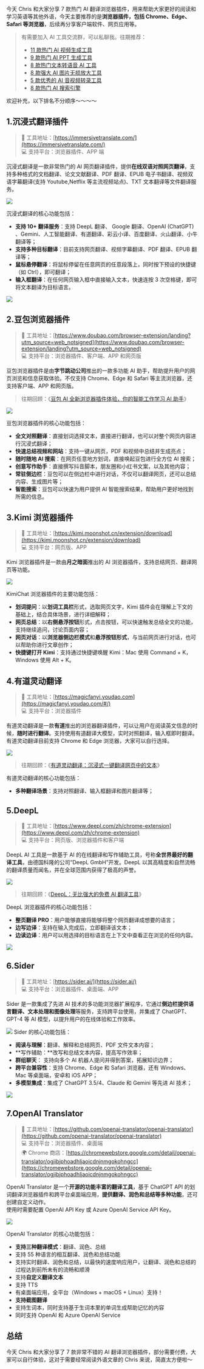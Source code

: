 今天 Chris 和大家分享 7 款热门 AI 翻译浏览器插件，用来帮助大家更好的阅读和学习英语等其他外语，今天主要推荐的是**浏览器插件，包括 Chrome、Edge、Safari 等浏览器**，后续再分享客户端软件、网页应用等。

> 有需要加入 AI 工具交流群，可以私聊我。往期推荐：
>
> - [11 款热门 AI 视频生成工具](https://mp.weixin.qq.com/s/CAeqpbOlELjqmw6kKwYNlw)
> - [9 款热门 AI PPT 生成工具](https://mp.weixin.qq.com/s/2vSvFcz5pwtPimZqv36d-w)
> - [8 款热门文本转语音 AI 工具](https://mp.weixin.qq.com/s/jwSCcLtHUPc_rIZD0etzAQ)
> - [8 款强大 AI 图片无损放大工具](https://mp.weixin.qq.com/s/4WbAz_e9jvr9ymFtH8pjOg)
> - [5 款优秀的 AI 音视频转录工具](https://mp.weixin.qq.com/s/sI1DjidD5PRX5W1cQURz1g)
> - [8 款热门 AI 搜索引擎](https://mp.weixin.qq.com/s/CfbDzTFA2JnfCuFbhO-1Ug)

欢迎补充，以下排名不分顺序～～～～

## 1.沉浸式翻译插件

> 🔗 工具地址：[https://immersivetranslate.com/](https://immersivetranslate.com/)  
> 💻 支持平台：浏览器插件、APP 端

沉浸式翻译是一款非常热门的 AI 网页翻译插件，提供**在线双语对照网页翻译**，支持多种格式的文档翻译、论文文献翻译、PDF 翻译、EPUB 电子书翻译、视频双语字幕翻译(支持 Youtube,Netflix 等主流视频站点)、TXT 文本翻译等文件翻译服务。

![](https://cdn.nlark.com/yuque/0/2024/png/186051/1721138639145-877a2470-f0e6-42db-a23e-517eb6cfa751.png#averageHue=%23e9f9f3&clientId=u1ea43165-5d57-4&from=paste&height=1922&id=udae88561&originHeight=1922&originWidth=3354&originalType=binary&ratio=1&rotation=0&showTitle=false&size=1851714&status=done&style=none&taskId=u77312994-2ac0-4a9c-90c7-d9451e11fd1&title=&width=3354)

沉浸式翻译的核心功能包括：

- **支持 10+ 翻译服务**：支持 DeepL 翻译、 Google 翻译、OpenAI (ChatGPT) 、Gemini、人工智能翻译、有道翻译、彩云小译、百度翻译、火山翻译、小牛翻译等；
- **支持多种目标翻译**：目前支持网页翻译、视频字幕翻译、PDF 翻译、EPUB 翻译等；
- **鼠标悬停翻译**：将鼠标停留在任意网页的任意段落上，同时按下预设的快捷键（如 Ctrl），即可翻译；
- **输入框翻译**：在任何网页输入框中直接输入文本，快速连按 3 次空格键，即可将文本翻译为目标语言。

![](https://cdn.nlark.com/yuque/0/2024/png/186051/1721140656818-5ee6e7fa-aec2-41b1-9b58-69ad6d20499f.png#averageHue=%23cecece&clientId=u1ea43165-5d57-4&from=paste&height=715&id=u46d1cb91&originHeight=715&originWidth=1066&originalType=binary&ratio=1&rotation=0&showTitle=false&size=193783&status=done&style=none&taskId=ue6e42c25-909c-4923-b7a2-3ea89f237f7&title=&width=1066)

## 2.豆包浏览器插件

> 🔗 工具地址：[https://www.doubao.com/browser-extension/landing?utm_source=web_notsigned](https://www.doubao.com/browser-extension/landing?utm_source=web_notsigned)  
> 💻 支持平台：浏览器插件、客户端、APP 和网页版

豆包浏览器插件是由**字节跳动公司**推出的一款多功能 AI 助手，帮助提升用户的网页浏览和信息获取体验。不仅支持 Chrome、Edge 和 Safari 等主流浏览器，还支持客户端、APP 和网页版。

> 往期回顾：《[豆包 AI 全新浏览器插件体验，你的智能工作学习 AI 助手](https://mp.weixin.qq.com/s/P_eUIDWS5bTeZSNsY_hjPA)》

![](https://cdn.nlark.com/yuque/0/2024/png/186051/1721139155875-56680624-dff3-47ca-98bc-3e9a8dab4451.png#averageHue=%23cbe6e4&clientId=u1ea43165-5d57-4&from=paste&height=1910&id=u8790787a&originHeight=1910&originWidth=3368&originalType=binary&ratio=1&rotation=0&showTitle=false&size=4628034&status=done&style=none&taskId=ue108e566-7c80-48a1-9401-d4f72af891b&title=&width=3368)

豆包浏览器插件的核心功能包括：

- **全文对照翻译**：直接划词选择文本，直接进行翻译，也可以对整个网页内容进行沉浸式翻译；
- **快速总结视频和网站**：支持一键从网页，PDF 和视频中总结并生成亮点；
- **随时随地 AI 搜索**：在网页任意地方划词，直接唤起豆包进行全方位 AI 搜索；
- **创意写作助手**：直接撰写抖音脚本，朋友圈和小红书文案，以及其他内容；
- **常驻侧边栏**：豆包可以在侧边栏中进行对话，不仅可以翻译网页，还可以总结内容、生成图片等；
- **智能搜索**：豆包可以快速为用户提供 AI 智能搜索结果，帮助用户更好地找到所需的信息。

## 3.Kimi 浏览器插件

> 🔗 工具地址：[https://kimi.moonshot.cn/extension/download](https://kimi.moonshot.cn/extension/download)  
> 💻 支持平台：网页版、APP

Kimi 浏览器插件是一款由**月之暗面**推出的 AI 浏览器插件，支持总结网页、翻译网页等功能。

![](https://cdn.nlark.com/yuque/0/2024/png/186051/1721139469671-383a5560-1b00-445f-ad62-55e209b7221e.png#averageHue=%232a2639&clientId=u1ea43165-5d57-4&from=paste&height=1898&id=u5de104b9&originHeight=1898&originWidth=3364&originalType=binary&ratio=1&rotation=0&showTitle=false&size=3390453&status=done&style=none&taskId=u3507a995-d118-4d07-aeff-7d6ff7feb7c&title=&width=3364)

KimiChat 浏览器插件的主要功能包括：

- **划词提问**：以**划词工具栏**形式，选取网页文字，Kimi 插件会在理解上下文的基础上，结合具体场景，进行详细解释；
- **网页总结**：以**右侧悬浮按钮**形式，点击按钮，可以快速触发总结全文的功能，支持继续追问，讨论页面内容；
- **网页对话**：以**浏览器侧边栏模式**和**悬浮按钮形式**，与当前网页进行对话，也可以帮助你进行文章创作；
- **快捷键打开 Kimi**：支持通过快捷键唤醒 Kimi：Mac 使用 Command + K，Windows 使用 Alt + K。

## 4.有道灵动翻译

> 🔗 工具地址：[https://magicfanyi.youdao.com](https://magicfanyi.youdao.com/#/)  
> 💻 支持平台：浏览器插件

有道灵动翻译是一款**有道**推出的浏览器翻译插件，可以让用户在阅读英文信息的时候，**随时进行翻译**。支持使用有道翻译大模型，实时对照翻译，输入框即时翻译。有道灵动翻译目前支持 Chrome 和 Edge 浏览器，大家可以自行选择。

![](https://cdn.nlark.com/yuque/0/2024/png/186051/1721140195032-43e59b07-64fa-45d4-b5de-51f6f69087cd.png#averageHue=%2387a8bc&clientId=u1ea43165-5d57-4&from=paste&height=1904&id=ued0c8de6&originHeight=1904&originWidth=3350&originalType=binary&ratio=1&rotation=0&showTitle=false&size=4606185&status=done&style=none&taskId=u7836badc-0495-4f68-a076-9ff86683f6e&title=&width=3350)

> 往期回顾：《[有道灵动翻译：沉浸式一键翻译网页中的文本](https://mp.weixin.qq.com/s/6yuJ50PXUJKrsHjHf5o-gw)》

有道灵动翻译的核心功能包括：

- **多种翻译场景**：支持对照翻译、输入框翻译和图片翻译等；

## 5.DeepL

> 🔗 工具地址：[https://www.deepl.com/zh/chrome-extension](https://www.deepl.com/zh/chrome-extension)  
> 💻 支持平台：网页版、浏览器插件和客户端

DeepL AI 工具是一款基于 AI 的在线翻译和写作辅助工具，号称**全世界最好的翻译工具**，由德国科隆的公司“DeepL GmbH”开发。DeepL 以其高精度和自然流畅的翻译质量而闻名，并在全球范围内获得了极高的声誉。

![](https://cdn.nlark.com/yuque/0/2024/png/186051/1721137942730-5db309c8-758c-4089-bee7-954574ac3aba.png#averageHue=%23e17948&clientId=u1ea43165-5d57-4&from=paste&height=1734&id=u8878bc79&originHeight=1734&originWidth=3358&originalType=binary&ratio=1&rotation=0&showTitle=false&size=1029773&status=done&style=none&taskId=uad90d949-febc-4170-a8d5-2dd8b968df7&title=&width=3358)

> 往期回顾：《[DeepL：无比强大的免费 AI 翻译工具](https://mp.weixin.qq.com/s/tehmxz1-iy7xVh8iTsdxnw)》

DeepL 浏览器插件的核心功能包括：

- **整页翻译 PRO**：用户能够直接将能够将整个网页翻译成想要的语言；
- **边写边译**：支持在输入完成后，立即翻译该文本；
- **边读边译**：用户可以用选择的目标语言在上下文中查看正在浏览的任何内容。

![](https://cdn.nlark.com/yuque/0/2024/png/186051/1721140605263-3cf9a837-0d12-409f-8ef9-0f6825d7cfb2.png#averageHue=%23ede7db&clientId=u1ea43165-5d57-4&from=paste&height=406&id=u1f267f40&originHeight=406&originWidth=727&originalType=binary&ratio=1&rotation=0&showTitle=false&size=49503&status=done&style=none&taskId=ub7613ffb-85a7-41e6-a40f-7f0d066f813&title=&width=727)

## 6.Sider

> 🔗 工具地址：[https://sider.ai/](https://sider.ai/)  
> 💻 支持平台：浏览器插件、桌面端、APP

Sider 是一款集成了先进 AI 技术的多功能浏览器扩展程序，它通过**侧边栏提供语言翻译、文本处理和图像处理**等服务，支持跨平台使用，并集成了 ChatGPT、GPT-4 等 AI 模型，以提升用户的在线体验和工作效率。

![](https://cdn.nlark.com/yuque/0/2024/png/186051/1721137841784-11486d39-b2e1-4c6b-b31a-7b63680f1607.png#averageHue=%23cbe3ec&clientId=u1ea43165-5d57-4&from=paste&height=1806&id=u19fcfef8&originHeight=1806&originWidth=3372&originalType=binary&ratio=1&rotation=0&showTitle=false&size=1313543&status=done&style=none&taskId=u55daf605-138b-47a2-aa03-1c85a06a929&title=&width=3372)
Sider 的核心功能包括：

- **阅读与理解**：翻译、解释和总结网页、PDF 文件文本内容；
- **写作辅助：**改写和总结文本内容，提高写作效率；
- **群组聊天**： 支持向多个 AI 机器人提问并得到答案，拓展知识边界；
- **跨平台兼容性**：支持 Chrome、Edge 和 Safari 浏览器，还有 Windows、Mac 等桌面端，安卓和 iOS APP；
- **多模型集成**：集成了 ChatGPT 3.5/4、Claude 和 Gemini 等先进 AI 技术；

![](https://cdn.nlark.com/yuque/0/2024/png/186051/1721138364521-3f06a5df-ccf0-4d56-b30b-d70c86182834.png#averageHue=%23dbd5d3&clientId=u1ea43165-5d57-4&from=paste&height=806&id=u48675182&originHeight=806&originWidth=1240&originalType=binary&ratio=1&rotation=0&showTitle=false&size=206966&status=done&style=none&taskId=ude7b7ebb-e3a3-4b7c-a830-860ba48cc54&title=&width=1240)

## 7.OpenAI Translator

> 🔗 工具地址：[https://github.com/openai-translator/openai-translator](https://github.com/openai-translator/openai-translator)  
> 💻 支持平台：浏览器插件、桌面端  
> 🌍 Chrome 商店：[https://chromewebstore.google.com/detail/openai-translator/ogjibjphoadhljaoicdnjnmgokohngcc](https://chromewebstore.google.com/detail/openai-translator/ogjibjphoadhljaoicdnjnmgokohngcc)

OpenAI Translator 是一个**开源的功能丰富的翻译工具**，基于 ChatGPT API 的划词翻译浏览器插件和跨平台桌面端应用，**提供翻译、润色和总结等多种功能**，还可创建自定义动作。  
使用时需要配置 OpenAI API Key 或 Azure OpenAI Service API Key。

![](https://cdn.nlark.com/yuque/0/2024/png/186051/1721141035751-ce27051f-ac13-4173-bffc-6de4a27c882e.png#averageHue=%23f2f3f2&clientId=u1ea43165-5d57-4&from=paste&height=1516&id=Qoutz&originHeight=1516&originWidth=2104&originalType=binary&ratio=1&rotation=0&showTitle=false&size=1792072&status=done&style=none&taskId=ue992f5ae-7d36-4d21-a840-68c33e61b5b&title=&width=2104)

OpenAI Translator 的核心功能包括：

- **支持三种翻译模式**：翻译、润色、总结
- 支持 55 种语言的相互翻译、润色和总结功能
- 支持实时翻译、润色和总结，以最快的速度响应用户，让翻译、润色和总结的过程达到前所未有的流畅和顺滑
- 支持**自定义翻译文本**
- 支持 TTS
- 有桌面端应用，全平台（Windows + macOS + Linux）支持！
- **支持截图翻译**
- 支持生词本，同时支持基于生词本里的单词生成帮助记忆的内容
- 同时支持 OpenAI 和 Azure OpenAI Service

## 总结

今天 Chris 和大家分享了 7 款非常不错的 AI 翻译浏览器插件，部分需要付费，大家可以自行体验，这对于需要经常阅读外语文章的 Chris 来说，简直太方便啦～

